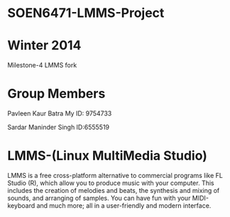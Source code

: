 SOEN6471-LMMS-Project
=====================


Winter 2014
============


Milestone-4 LMMS fork


Group Members
=============


Pavleen Kaur Batra My ID: 9754733


Sardar Maninder Singh ID:6555519




LMMS-(Linux MultiMedia Studio)
============================

LMMS is a free cross-platform alternative to commercial programs like FL Studio (R), which allow you to produce music with your computer. This includes the creation of melodies and beats, the synthesis and mixing of sounds, and arranging of samples. You can have fun with your MIDI-keyboard and much more; all in a user-friendly and modern interface.

